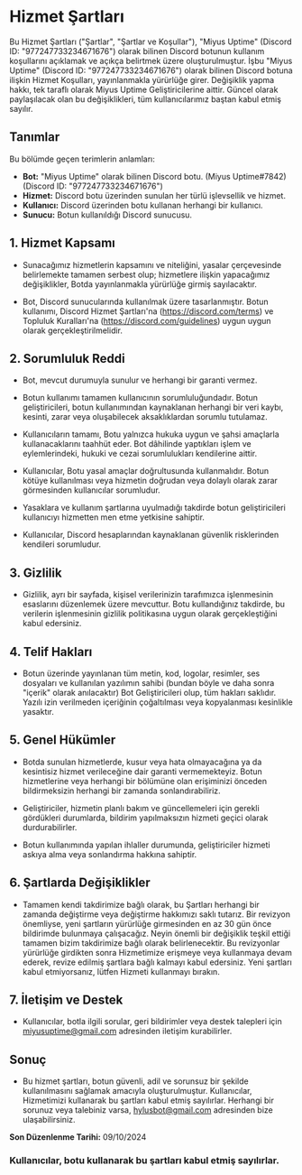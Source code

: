 # Hizmet Şartları

Bu Hizmet Şartları ("Şartlar", "Şartlar ve Koşullar"), "Miyus Uptime" (Discord ID: "977247733234671676") olarak bilinen Discord botunun kullanım koşullarını açıklamak ve açıkça belirtmek üzere oluşturulmuştur. İşbu "Miyus Uptime" (Discord ID: "977247733234671676") olarak bilinen Discord botuna ilişkin Hizmet Koşulları, yayınlanmakla yürürlüğe girer. Değişiklik yapma hakkı, tek taraflı olarak Miyus Uptime Geliştiricilerine aittir. Güncel olarak paylaşılacak olan bu değişiklikleri, tüm kullanıcılarımız baştan kabul etmiş sayılır.

## Tanımlar
Bu bölümde geçen terimlerin anlamları:
- **Bot:** "Miyus Uptime" olarak bilinen Discord botu. (Miyus Uptime#7842) (Discord ID: "977247733234671676")
- **Hizmet:** Discord botu üzerinden sunulan her türlü işlevsellik ve hizmet.
- **Kullanıcı:** Discord üzerinden botu kullanan herhangi bir kullanıcı.
- **Sunucu:** Botun kullanıldığı Discord sunucusu.

## 1. Hizmet Kapsamı
- Sunacağımız hizmetlerin kapsamını ve niteliğini, yasalar çerçevesinde belirlemekte tamamen serbest olup; hizmetlere ilişkin yapacağımız değişiklikler, Botda yayınlanmakla yürürlüğe girmiş sayılacaktır.

- Bot, Discord sunucularında kullanılmak üzere tasarlanmıştır. Botun kullanımı, Discord Hizmet Şartları'na (https://discord.com/terms) ve Topluluk Kuralları'na (https://discord.com/guidelines) uygun uygun olarak gerçekleştirilmelidir.

## 2. Sorumluluk Reddi
- Bot, mevcut durumuyla sunulur ve herhangi bir garanti vermez.

- Botun kullanımı tamamen kullanıcının sorumluluğundadır. Botun geliştiricileri, botun kullanımından kaynaklanan herhangi bir veri kaybı, kesinti, zarar veya oluşabilecek aksaklıklardan sorumlu tutulamaz.

- Kullanıcıların tamamı, Botu yalnızca hukuka uygun ve şahsi amaçlarla kullanacaklarını taahhüt eder. Bot dâhilinde yaptıkları işlem ve eylemlerindeki, hukuki ve cezai sorumlulukları kendilerine aittir.

- Kullanıcılar, Botu yasal amaçlar doğrultusunda kullanmalıdır. Botun kötüye kullanılması veya hizmetin doğrudan veya dolaylı olarak zarar görmesinden kullanıcılar sorumludur.

- Yasaklara ve kullanım şartlarına uyulmadığı takdirde botun geliştiricileri kullanıcıyı hizmetten men etme yetkisine sahiptir.

- Kullanıcılar, Discord hesaplarından kaynaklanan güvenlik risklerinden kendileri sorumludur.

## 3. Gizlilik
- Gizlilik, ayrı bir sayfada, kişisel verilerinizin tarafımızca işlenmesinin esaslarını düzenlemek üzere mevcuttur. Botu kullandığınız takdirde, bu verilerin işlenmesinin gizlilik politikasına uygun olarak gerçekleştiğini kabul edersiniz.

## 4. Telif Hakları
- Botun üzerinde yayınlanan tüm metin, kod, logolar, resimler, ses dosyaları ve kullanılan yazılımın sahibi (bundan böyle ve daha sonra "içerik" olarak anılacaktır) Bot Geliştiricileri olup, tüm hakları saklıdır. Yazılı izin verilmeden içeriğinin çoğaltılması veya kopyalanması kesinlikle yasaktır.

## 5. Genel Hükümler
- Botda sunulan hizmetlerde, kusur veya hata olmayacağına ya da kesintisiz hizmet verileceğine dair garanti vermemekteyiz. Botun hizmetlerine veya herhangi bir bölümüne olan erişiminizi önceden bildirmeksizin herhangi bir zamanda sonlandırabiliriz.

- Geliştiriciler, hizmetin planlı bakım ve güncellemeleri için gerekli gördükleri durumlarda, bildirim yapılmaksızın hizmeti geçici olarak durdurabilirler.

- Botun kullanımında yapılan ihlaller durumunda, geliştiriciler hizmeti askıya alma veya sonlandırma hakkına sahiptir.

## 6. Şartlarda Değişiklikler
- Tamamen kendi takdirimize bağlı olarak, bu Şartları herhangi bir zamanda değiştirme veya değiştirme hakkımızı saklı tutarız. Bir revizyon önemliyse, yeni şartların yürürlüğe girmesinden en az 30 gün önce bildirimde bulunmaya çalışacağız. Neyin önemli bir değişiklik teşkil ettiği tamamen bizim takdirimize bağlı olarak belirlenecektir. Bu revizyonlar yürürlüğe girdikten sonra Hizmetimize erişmeye veya kullanmaya devam ederek, revize edilmiş şartlara bağlı kalmayı kabul edersiniz. Yeni şartları kabul etmiyorsanız, lütfen Hizmeti kullanmayı bırakın.

## 7. İletişim ve Destek
- Kullanıcılar, botla ilgili sorular, geri bildirimler veya destek talepleri için miyusuptime@gmail.com adresinden iletişim kurabilirler.

## Sonuç
- Bu hizmet şartları, botun güvenli, adil ve sorunsuz bir şekilde kullanılmasını sağlamak amacıyla oluşturulmuştur. Kullanıcılar, Hizmetimizi kullanarak bu şartları kabul etmiş sayılırlar. Herhangi bir sorunuz veya talebiniz varsa, hylusbot@gmail.com adresinden bize ulaşabilirsiniz.

**Son Düzenlenme Tarihi:** 09/10/2024

### Kullanıcılar, botu kullanarak bu şartları kabul etmiş sayılırlar.
